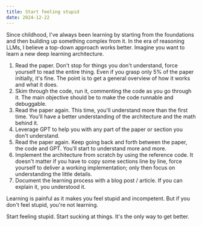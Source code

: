 ```yaml
---
title: Start feeling stupid
date: 2024-12-22
---
```


Since childhood, I've always been learning by starting from the foundations and then building up something complex from it. In the era of reasoning LLMs, I believe a top-down approach works better. Imagine you want to learn a new deep learning architecture.

1. Read the paper. Don't stop for things you don't understand, force yourself to read the entire thing. Even if you grasp only 5% of the paper initially, it's fine. The point is to get a general overview of how it works and what it does.
1. Skim through the code, run it, commenting the code as you go through it. The main objective should be to make the code runnable and debuggable.
1. Read the paper again. This time, you'll understand more than the first time. You'll have a better understanding of the architecture and the math behind it.
1. Leverage GPT to help you with any part of the paper or section you don't understand.
1. Read the paper again. Keep going back and forth between the paper, the code and GPT. You'll start to understand more and more.
1. Implement the architecture from scratch by using the reference code. It doesn't matter if you have to copy some sections line by line, force yourself to deliver a working implementation; only then focus on understanding the little details.
1. Document the learning process with a blog post / article. If you can explain it, you understood it.

Learning is painful as it makes you feel stupid and incompetent. But if you don't feel stupid, you're not learning.

Start feeling stupid. Start sucking at things. It's the only way to get better.
